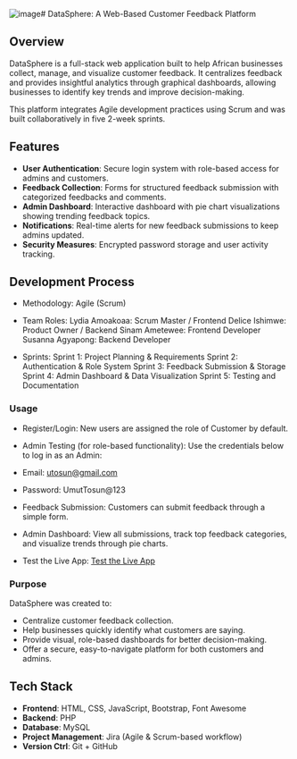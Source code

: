 ![image](https://github.com/user-attachments/assets/340b2f63-5751-40c3-9a95-69be977b4907)# DataSphere: A Web-Based Customer Feedback Platform

## Overview
DataSphere is a full-stack web application built to help African businesses collect, manage, and visualize customer feedback. It centralizes feedback and provides insightful analytics through graphical dashboards, allowing businesses to identify key trends and improve decision-making.

This platform integrates Agile development practices using Scrum and was built collaboratively in five 2-week sprints.

## Features 
- **User Authentication**: Secure login system with role-based access for admins and customers.
- **Feedback Collection**: Forms for structured feedback submission with categorized feedbacks and comments.
- **Admin Dashboard**: Interactive dashboard with pie chart visualizations showing trending feedback topics.
- **Notifications**: Real-time alerts for new feedback submissions to keep admins updated.
- **Security Measures**: Encrypted password storage and user activity tracking.

## Development Process
- Methodology: Agile (Scrum)
- Team Roles:
  Lydia Amoakoaa: Scrum Master / Frontend
  Delice Ishimwe: Product Owner / Backend
  Sinam Ametewee: Frontend Developer
  Susanna Agyapong: Backend Developer

- Sprints:
Sprint 1: Project Planning & Requirements
Sprint 2: Authentication & Role System
Sprint 3: Feedback Submission & Storage
Sprint 4: Admin Dashboard & Data Visualization
Sprint 5: Testing and Documentation

### Usage
- Register/Login:
New users are assigned the role of Customer by default.

- Admin Testing (for role-based functionality):
Use the credentials below to log in as an Admin:

- Email: utosun@gmail.com

- Password: UmutTosun@123

- Feedback Submission:
Customers can submit feedback through a simple form.

- Admin Dashboard:
View all submissions, track top feedback categories, and visualize trends through pie charts.

- Test the Live App:
[Test the Live App](http://172.174.224.159/DataSphere/datasphere)

### Purpose
DataSphere was created to:

- Centralize customer feedback collection.
- Help businesses quickly identify what customers are saying.
- Provide visual, role-based dashboards for better decision-making.
- Offer a secure, easy-to-navigate platform for both customers and admins.

## Tech Stack
- **Frontend**: HTML, CSS, JavaScript, Bootstrap, Font Awesome
- **Backend**: PHP
- **Database**: MySQL
- **Project Management**: Jira (Agile & Scrum-based workflow)      
- **Version Ctrl**: Git + GitHub   
